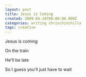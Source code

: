 ```yaml
---
layout: post
title: Jesus is Coming
created: 2009-04-28T00:00:00.000Z
categories: writing chrischinchilla
tags: creative
---
```


Jesus is coming

On the train

He'll be late

So I guess you'll just have to wait
